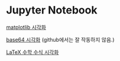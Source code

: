 # Jupyter Notebook

[matplotlib 시각화](./matplotlib.md)

[base64 시각화](./base64.md) (github에서는 잘 작동하지 않음.)

[LaTeX 수학 수식 시각화](./LaTeX.md)
